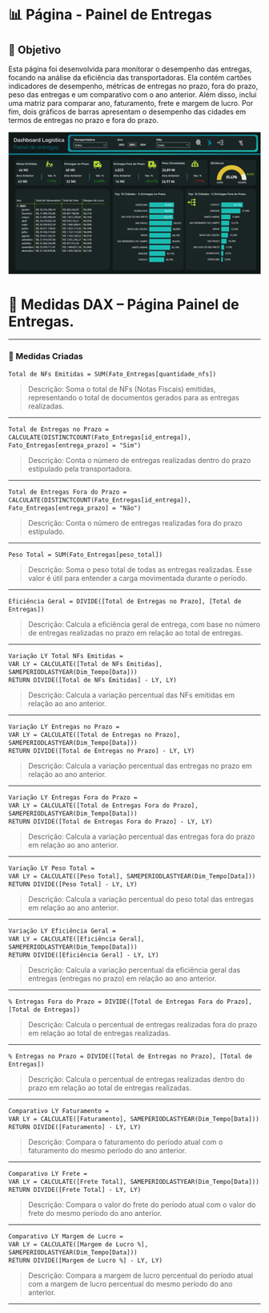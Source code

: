 # 📊 Página - Painel de Entregas

## 🔧 Objetivo
Esta página foi desenvolvida para monitorar o desempenho das entregas, focando na análise da eficiência das transportadoras. 
Ela contém cartões indicadores de desempenho, métricas de entregas no prazo, fora do prazo, peso das entregas e um 
comparativo com o ano anterior. Além disso, inclui uma matriz para comparar ano, faturamento, frete e margem de lucro. 
Por fim, dois gráficos de barras apresentam o desempenho das cidades em termos de entregas no prazo e fora do prazo.

![Visualização Página - Painel de entregas](./Imagem/pag2.png)

# 📐 Medidas DAX – Página Painel de Entregas.
---

### 🎯 Medidas Criadas

```dax
Total de NFs Emitidas = SUM(Fato_Entregas[quantidade_nfs])
```
> Descrição: Soma o total de NFs (Notas Fiscais) emitidas, representando o total de documentos gerados para as entregas realizadas.
---

```dax
Total de Entregas no Prazo = CALCULATE(DISTINCTCOUNT(Fato_Entregas[id_entrega]), 
Fato_Entregas[entrega_prazo] = "Sim")
```
> Descrição: Conta o número de entregas realizadas dentro do prazo estipulado pela transportadora.

---

```dax
Total de Entregas Fora do Prazo = CALCULATE(DISTINCTCOUNT(Fato_Entregas[id_entrega]), 
Fato_Entregas[entrega_prazo] = "Não")

```
> Descrição: Conta o número de entregas realizadas fora do prazo estipulado.

---

```dax
Peso Total = SUM(Fato_Entregas[peso_total])

```
> Descrição: Soma o peso total de todas as entregas realizadas. Esse valor é útil para entender a carga movimentada durante o período.
---

```dax
Eficiência Geral = DIVIDE([Total de Entregas no Prazo], [Total de Entregas])

```
> Descrição: Calcula a eficiência geral de entrega, com base no número de entregas realizadas no prazo em relação ao total de entregas.
---

```dax
Variação LY Total NFs Emitidas = 
VAR LY = CALCULATE([Total de NFs Emitidas], SAMEPERIODLASTYEAR(Dim_Tempo[Data]))
RETURN DIVIDE([Total de NFs Emitidas] - LY, LY)
```
> Descrição: Calcula a variação percentual das NFs emitidas em relação ao ano anterior.
---
```dax
Variação LY Entregas no Prazo = 
VAR LY = CALCULATE([Total de Entregas no Prazo], SAMEPERIODLASTYEAR(Dim_Tempo[Data]))
RETURN DIVIDE([Total de Entregas no Prazo] - LY, LY)
```
> Descrição: Calcula a variação percentual das entregas no prazo em relação ao ano anterior.
---


```dax
Variação LY Entregas Fora do Prazo = 
VAR LY = CALCULATE([Total de Entregas Fora do Prazo], SAMEPERIODLASTYEAR(Dim_Tempo[Data]))
RETURN DIVIDE([Total de Entregas Fora do Prazo] - LY, LY)

```
> Descrição: Calcula a variação percentual das entregas fora do prazo em relação ao ano anterior.
---

```dax
Variação LY Peso Total = 
VAR LY = CALCULATE([Peso Total], SAMEPERIODLASTYEAR(Dim_Tempo[Data]))
RETURN DIVIDE([Peso Total] - LY, LY)

```
> Descrição: Calcula a variação percentual do peso total das entregas em relação ao ano anterior.
---

```dax
Variação LY Eficiência Geral = 
VAR LY = CALCULATE([Eficiência Geral], SAMEPERIODLASTYEAR(Dim_Tempo[Data]))
RETURN DIVIDE([Eficiência Geral] - LY, LY)
```
> Descrição: Calcula a variação percentual da eficiência geral das entregas (entregas no prazo) em relação ao ano anterior.
---

```dax
% Entregas Fora do Prazo = DIVIDE([Total de Entregas Fora do Prazo], [Total de Entregas])

```
> Descrição: Calcula o percentual de entregas realizadas fora do prazo em relação ao total de entregas realizadas.
---

```dax
% Entregas no Prazo = DIVIDE([Total de Entregas no Prazo], [Total de Entregas])

```
> Descrição: Calcula o percentual de entregas realizadas dentro do prazo em relação ao total de entregas realizadas.
---


```dax
Comparativo LY Faturamento = 
VAR LY = CALCULATE([Faturamento], SAMEPERIODLASTYEAR(Dim_Tempo[Data]))
RETURN DIVIDE([Faturamento] - LY, LY)

```
> Descrição: Compara o faturamento do período atual com o faturamento do mesmo período do ano anterior.
---

```dax
Comparativo LY Frete = 
VAR LY = CALCULATE([Frete Total], SAMEPERIODLASTYEAR(Dim_Tempo[Data]))
RETURN DIVIDE([Frete Total] - LY, LY)

```
>  Descrição: Compara o valor do frete do período atual com o valor do frete do mesmo período do ano anterior.
---

```dax
Comparativo LY Margem de Lucro = 
VAR LY = CALCULATE([Margem de Lucro %], SAMEPERIODLASTYEAR(Dim_Tempo[Data]))
RETURN DIVIDE([Margem de Lucro %] - LY, LY)

```
> Descrição: Compara a margem de lucro percentual do período atual com a margem de lucro percentual do mesmo período do ano anterior.
---
